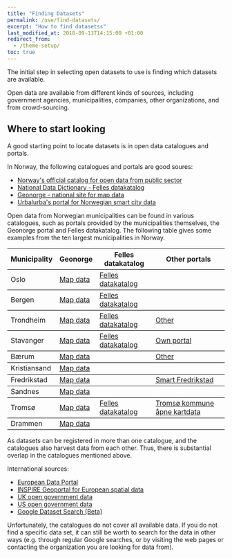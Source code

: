 ```yaml
---
title: "Finding Datasets"
permalink: /use/find-datasets/
excerpt: "How to find datasetss"
last_modified_at: 2018-09-13T14:15:00 +01:00
redirect_from:
  - /theme-setup/
toc: true
---
```


The initial step in selecting open datasets to use is finding which datasets are available. 

Open data are available from different kinds of sources, including government agencies, municipalities, companies, other organizations, and from crowd-sourcing. 

## Where to start looking

A good starting point to locate datasets is in open data catalogues and portals. 

In Norway, the following catalogues and portals are good soures:
- [Norway's official catalog for open data from public sector](https://data.norge.no/)
- [National Data Dictionary - Felles datakatalog](https://fellesdatakatalog.brreg.no)
- [Geonorge - national site for map data](https://www.geonorge.no/en/)
- [Urbalurba's portal for Norwegian smart city data](http://www.urbalurba.no)  

Open data from Norwegian municipalities can be found in various catalogues, such as portals provided by the municipalities themselves, the Geonorge portal and Felles datakatalog. The following table gives some examples from the ten largest municipalities in Norway.

<style>
    tr {
        border-bottom: solid 1px black; }
</style>    
<table>
    <tr>
        <th>Municipality</th>
        <th>Geonorge</th>
        <th>Felles datakatalog</th>
        <th>Other portals</th>
    </tr>
    <tr>
        <td>Oslo</td>
        <td><a href="https://kartkatalog.geonorge.no/search?Facets%5B0%5D.name=organization&Facets%5B0%5D.value=Oslo%20kommune">Map data</a></td>
        <td><a href="https://fellesdatakatalog.brreg.no/?orgPath=%2FKOMMUNE%2F958935420">Felles datakatalog</a></td>
        <td></td>
    </tr>
    <tr>
        <td>Bergen</td>
        <td><a href="https://kartkatalog.geonorge.no/search?Facets%5B0%5D.name=organization&Facets%5B0%5D.value=Bergen%20kommune">Map data</a></td>
        <td><a href="https://fellesdatakatalog.brreg.no/?orgPath=%2FKOMMUNE%2F964338531">Felles datakatalog</a></td>
        <td></td>
    </tr>
    <tr>
        <td>Trondheim</td>
        <td><a href="https://kartkatalog.geonorge.no/search?Facets%5B0%5D.name=organization&Facets%5B0%5D.value=Trondheim%20kommune">Map data</a></td>
        <td><a href="https://fellesdatakatalog.brreg.no/?orgPath=%2FKOMMUNE%2F942110464">Felles datakatalog</a></td>
        <td><a href="https://open.stavanger.kommune.no/organization/trondheim-kommune">Other</a></td>
    </tr>
    <tr>
        <td>Stavanger</td>
        <td><a href="https://kartkatalog.geonorge.no/search?Facets%5B0%5D.name=organization&Facets%5B0%5D.value=Stavanger%20kommune">Map data</a></td>
        <td><a href="https://fellesdatakatalog.brreg.no/?orgPath=%2FKOMMUNE%2F964965226">Felles datakatalog</a></td>
        <td><a href="https://open.stavanger.kommune.no">Own portal</a></td>
    </tr>
    <tr>
        <td>Bærum</td>
        <td><a href="https://kartkatalog.geonorge.no/search?Facets%5B0%5D.name=organization&Facets%5B0%5D.value=Bærum%20kommune">Map data</a></td>
        <td></td>
        <td><a href="https://open.stavanger.kommune.no/organization/baerum-kommune">Other</a></td>
    </tr>
    <tr>
        <td>Kristiansand</td>
        <td><a href="https://kartkatalog.geonorge.no/search?Facets%5B0%5D.name=organization&Facets%5B0%5D.value=Kristiansand%20kommune">Map data</a></td>
        <td></td>
        <td></td>
    </tr>
    <tr>
        <td>Fredrikstad</td>
        <td><a href="https://kartkatalog.geonorge.no/search?Facets%5B0%5D.name=organization&Facets%5B0%5D.value=Fredrikstad%20kommune">Map data</a></td>
        <td></td>
        <td><a href="https://hub-frstadkomm.opendata.arcgis.com/">Smart Fredrikstad</a></td>
    </tr>
    <tr>
        <td>Sandnes</td>
        <td><a href="https://kartkatalog.geonorge.no/search?Facets%5B0%5D.name=organization&Facets%5B0%5D.value=Sandnes%20kommune">Map data</a></td>
        <td></td>
        <td></td>
    </tr>
    <tr>
        <td>Tromsø</td>
        <td><a href="https://kartkatalog.geonorge.no/search?Facets%5B0%5D.name=organization&Facets%5B0%5D.value=Tromsø%20kommune">Map data</a></td>
        <td><a href="https://fellesdatakatalog.brreg.no/?orgPath=%2FKOMMUNE%2F940101808">Felles datakatalog</a></td>
        <td><a href="http://data-tromso.opendata.arcgis.com/">Tromsø kommune åpne kartdata</a></td>
    </tr>
    <tr>
        <td>Drammen</td>
        <td><a href="https://kartkatalog.geonorge.no/search?Facets%5B0%5D.name=organization&Facets%5B0%5D.value=Drammen%20kommune">Map data</a></td>
        <td></td>
        <td></td>
    </tr>
</table>

As datasets can be registered in more than one catalogue, and the catalogues also harvest data from each other. Thus, there is substantial overlap in the catalogues mentioned above. 

International sources:
- [European Data Portal](https://www.europeandataportal.eu)
- [INSPIRE Geoportal for European spatial data](http://inspire-geoportal.ec.europa.eu/discovery/)
- [UK open government data](https://data.gov.uk)
- [US open government data](https://www.data.gov)
- [Google Dataset Search (Beta)](https://toolbox.google.com/datasetsearch)

Unfortunately, the catalogues do not cover all available data. If you do not find a specific data set, it can still be worth to search for the data in other ways (e.g. through regular Google searches, or by visiting the web pages or contacting the organization you are looking for data from).
